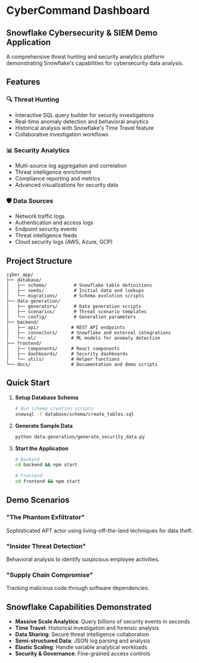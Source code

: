 # CyberCommand Dashboard
## Snowflake Cybersecurity & SIEM Demo Application

A comprehensive threat hunting and security analytics platform demonstrating Snowflake's capabilities for cybersecurity data analysis.

## Features

### 🔍 Threat Hunting
- Interactive SQL query builder for security investigations
- Real-time anomaly detection and behavioral analytics
- Historical analysis with Snowflake's Time Travel feature
- Collaborative investigation workflows

### 📊 Security Analytics
- Multi-source log aggregation and correlation
- Threat intelligence enrichment
- Compliance reporting and metrics
- Advanced visualizations for security data

### 🛡️ Data Sources
- Network traffic logs
- Authentication and access logs
- Endpoint security events
- Threat intelligence feeds
- Cloud security logs (AWS, Azure, GCP)

## Project Structure

```
cyber_app/
├── database/
│   ├── schema/          # Snowflake table definitions
│   ├── seeds/           # Initial data and lookups
│   └── migrations/      # Schema evolution scripts
├── data-generation/
│   ├── generators/      # Data generation scripts
│   ├── scenarios/       # Threat scenario templates
│   └── config/          # Generation parameters
├── backend/
│   ├── api/            # REST API endpoints
│   ├── connectors/     # Snowflake and external integrations
│   └── ml/             # ML models for anomaly detection
├── frontend/
│   ├── components/     # React components
│   ├── dashboards/     # Security dashboards
│   └── utils/          # Helper functions
└── docs/               # Documentation and demo scripts
```

## Quick Start

1. **Setup Database Schema**
   ```bash
   # Run schema creation scripts
   snowsql -f database/schema/create_tables.sql
   ```

2. **Generate Sample Data**
   ```bash
   python data-generation/generate_security_data.py
   ```

3. **Start the Application**
   ```bash
   # Backend
   cd backend && npm start
   
   # Frontend
   cd frontend && npm start
   ```

## Demo Scenarios

### "The Phantom Exfiltrator"
Sophisticated APT actor using living-off-the-land techniques for data theft.

### "Insider Threat Detection"
Behavioral analysis to identify suspicious employee activities.

### "Supply Chain Compromise"
Tracking malicious code through software dependencies.

## Snowflake Capabilities Demonstrated

- **Massive Scale Analytics**: Query billions of security events in seconds
- **Time Travel**: Historical investigation and forensic analysis
- **Data Sharing**: Secure threat intelligence collaboration
- **Semi-structured Data**: JSON log parsing and analysis
- **Elastic Scaling**: Handle variable analytical workloads
- **Security & Governance**: Fine-grained access controls 
